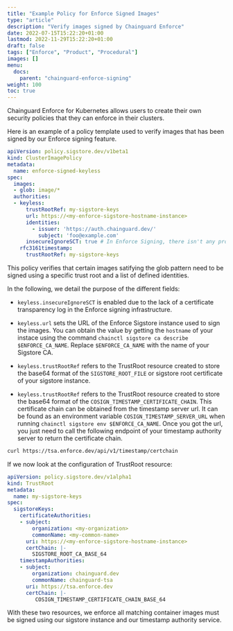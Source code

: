 ```yaml
---
title: "Example Policy for Enforce Signed Images"
type: "article"
description: "Verify images signed by Chainguard Enforce"
date: 2022-07-15T15:22:20+01:00
lastmod: 2022-11-29T15:22:20+01:00
draft: false
tags: ["Enforce", "Product", "Procedural"]
images: []
menu:
  docs:
    parent: "chainguard-enforce-signing"
weight: 100
toc: true
---
```


Chainguard Enforce for Kubernetes allows users to create their own security policies that they can enforce in their clusters. 

Here is an example of a policy template used to verify images that has been signed by our Enforce signing feature.

```yaml
apiVersion: policy.sigstore.dev/v1beta1
kind: ClusterImagePolicy
metadata:
  name: enforce-signed-keyless
spec:
  images:
  - glob: image/*
  authorities:
  - keyless:
      trustRootRef: my-sigstore-keys
      url: https://<my-enforce-sigstore-hostname-instance>
      identities:
        - issuer: 'https://auth.chainguard.dev/'
          subject: 'foo@example.com'
      insecureIgnoreSCT: true # In Enforce Signing, there isn't any proof of inclusion in a certificate transparency log.
    rfc3161timestamp:
      trustRootRef: my-sigstore-keys
```

This policy verifies that certain images satifying the glob pattern need to be signed using a specific trust root and a list of defined identities.

In the following, we detail the purpose of the different fields:

* `keyless.insecureIgnoreSCT` is enabled due to the lack of a certificate transparency log in the Enforce signing infrastructure.

* `keyless.url` sets the URL of the Enforce Sigstore instance used to sign the images. You can obtain the value by getting the `hostname` of your instace using the command `chainctl sigstore ca describe $ENFORCE_CA_NAME`. Replace `$ENFORCE_CA_NAME` with the name of your Sigstore CA.

* `keyless.trustRootRef` refers to the TrustRoot resource created to store the base64 format of the `SIGSTORE_ROOT_FILE` or sigstore root certificate of your sigstore instance.

* `keyless.trustRootRef` refers to the TrustRoot resource created to store the base64 format of the `COSIGN_TIMESTAMP_CERTIFICATE_CHAIN`. This certificate chain can be obtained from the timestamp server url. It can be found as an environment variable `COSIGN_TIMESTAMP_SERVER_URL` when running `chainctl sigstore env $ENFORCE_CA_NAME`. Once you got the url, you just need to call the following endpoint of your timestamp authority server to return the certificate chain. 

```bash
curl https://tsa.enforce.dev/api/v1/timestamp/certchain
```

If we now look at the configuration of TrustRoot resource:

```yaml
apiVersion: policy.sigstore.dev/v1alpha1
kind: TrustRoot
metadata:
  name: my-sigstore-keys
spec:
  sigstoreKeys:
    certificateAuthorities:
    - subject:
        organization: <my-organization>
        commonName: <my-common-name>
      uri: https://<my-enforce-sigstore-hostname-instance>
      certChain: |-
        SIGSTORE_ROOT_CA_BASE_64
    timestampAuthorities:
    - subject:
        organization: chainguard.dev
        commonName: chainguard-tsa
      uri: https://tsa.enforce.dev
      certChain: |-
         COSIGN_TIMESTAMP_CERTIFICATE_CHAIN_BASE_64
```

With these two resources, we enforce all matching container images must be signed using our sigstore instance and our timestamp authority service.